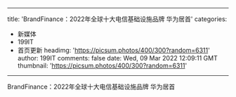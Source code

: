 
---
title: 'BrandFinance：2022年全球十大电信基础设施品牌 华为居首'
categories: 
 - 新媒体
 - 199IT
 - 首页更新
headimg: 'https://picsum.photos/400/300?random=6311'
author: 199IT
comments: false
date: Wed, 09 Mar 2022 12:09:11 GMT
thumbnail: 'https://picsum.photos/400/300?random=6311'
---

<div>   
BrandFinance：2022年全球十大电信基础设施品牌 华为居首  
</div>
            